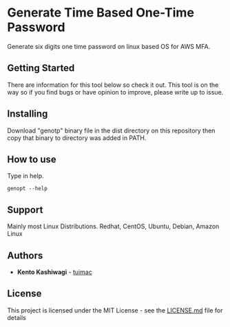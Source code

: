 # Generate Time Based One-Time Password

Generate six digits one time password on linux based OS for AWS MFA.

## Getting Started

There are information for this tool below so check it out.
This tool is on the way so if you find bugs or have opinion to improve, please write up to issue.

## Installing

Download "genotp" binary file in the dist directory on this repository then copy that binary to directory was added in PATH.

## How to use

Type in help.

```
genopt --help

```
## Support

Mainly most Linux Distributions.
Redhat, CentOS, Ubuntu, Debian, Amazon Linux

## Authors

* **Kento Kashiwagi** - [tuimac](https://github.com/tuimac)

## License

This project is licensed under the MIT License - see the [LICENSE.md](LICENSE.md) file for details
